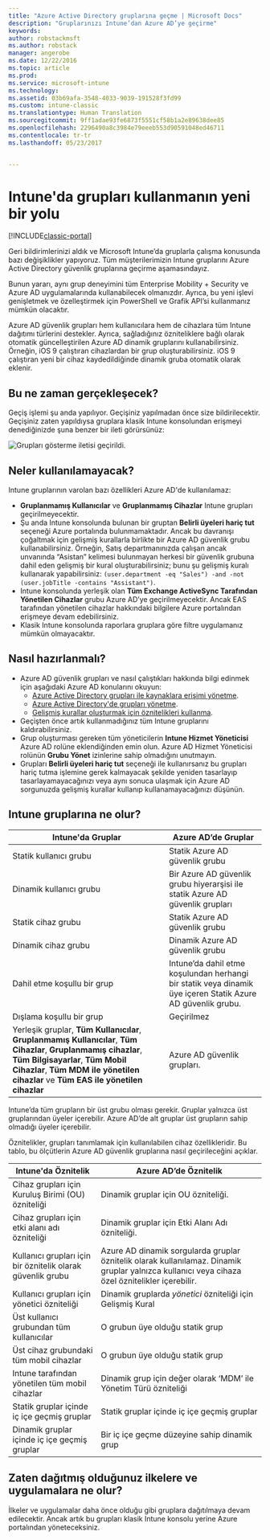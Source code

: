 ```yaml
---
title: "Azure Active Directory gruplarına geçme | Microsoft Docs"
description: "Gruplarınızı Intune’dan Azure AD’ye geçirme"
keywords: 
author: robstackmsft
ms.author: robstack
manager: angerobe
ms.date: 12/22/2016
ms.topic: article
ms.prod: 
ms.service: microsoft-intune
ms.technology: 
ms.assetid: 03b69afa-3548-4033-9039-191528f3fd99
ms.custom: intune-classic
ms.translationtype: Human Translation
ms.sourcegitcommit: 9ff1adae93fe6873f5551cf58b1a2e89638dee85
ms.openlocfilehash: 2296490a8c3984e79eeeb553d90591048ed46711
ms.contentlocale: tr-tr
ms.lasthandoff: 05/23/2017


---
```


# <a name="a-new-way-of-using-groups-in-intune"></a>Intune'da grupları kullanmanın yeni bir yolu

[!INCLUDE[classic-portal](../includes/classic-portal.md)]

Geri bildirimlerinizi aldık ve Microsoft Intune’da gruplarla çalışma konusunda bazı değişiklikler yapıyoruz.
Tüm müşterilerimizin Intune gruplarını Azure Active Directory güvenlik gruplarına geçirme aşamasındayız.

Bunun yararı, aynı grup deneyimini tüm Enterprise Mobility + Security ve Azure AD uygulamalarında kullanabilecek olmanızdır. Ayrıca, bu yeni işlevi genişletmek ve özelleştirmek için PowerShell ve Grafik API’si kullanmanız mümkün olacaktır.

Azure AD güvenlik grupları hem kullanıcılara hem de cihazlara tüm Intune dağıtımı türlerini destekler. Ayrıca, sağladığınız özniteliklere bağlı olarak otomatik güncelleştirilen Azure AD dinamik gruplarını kullanabilirsiniz. Örneğin, iOS 9 çalıştıran cihazlardan bir grup oluşturabilirsiniz. iOS 9 çalıştıran yeni bir cihaz kaydedildiğinde dinamik gruba otomatik olarak eklenir.

## <a name="when-is-this-happening"></a>Bu ne zaman gerçekleşecek?

Geçiş işlemi şu anda yapılıyor. Geçişiniz yapılmadan önce size bildirilecektir.
Geçişiniz zaten yapıldıysa gruplara klasik Intune konsolundan erişmeyi denediğinizde şuna benzer bir ileti görürsünüz:

![Grupları gösterme iletisi geçirildi.](http://i.imgur.com/72KRaXj.png)

## <a name="what-wont-be-available"></a>Neler kullanılamayacak?

Intune gruplarının varolan bazı özellikleri Azure AD'de kullanılamaz:

- **Gruplanmamış Kullanıcılar** ve **Gruplanmamış Cihazlar** Intune grupları geçirilmeyecektir.
- Şu anda Intune konsolunda bulunan bir gruptan **Belirli üyeleri hariç tut** seçeneği Azure portalında bulunmamaktadır. Ancak bu davranışı çoğaltmak için gelişmiş kurallarla birlikte bir Azure AD güvenlik grubu kullanabilirsiniz. Örneğin, Satış departmanınızda çalışan ancak unvanında “Asistan” kelimesi bulunmayan herkesi bir güvenlik grubuna dahil eden gelişmiş bir kural oluşturabilirsiniz; bunu şu gelişmiş kuralı kullanarak yapabilirsiniz: `(user.department -eq "Sales") -and -not (user.jobTitle -contains "Assistant")`.
- Intune konsolunda yerleşik olan **Tüm Exchange ActiveSync Tarafından Yönetilen Cihazlar** grubu Azure AD’ye geçirilmeyecektir. Ancak EAS tarafından yönetilen cihazlar hakkındaki bilgilere Azure portalından erişmeye devam edebilirsiniz.
- Klasik Intune konsolunda raporlara gruplara göre filtre uygulamanız mümkün olmayacaktır.
<!--- - Custom group targeting of notification rules will not be available. ROB I took this out as I couldn't replicate the behavior. --->

## <a name="how-to-get-ready"></a>Nasıl hazırlanmalı?

- Azure AD güvenlik grupları ve nasıl çalıştıkları hakkında bilgi edinmek için aşağıdaki Azure AD konularını okuyun:
    -  [Azure Active Directory grupları ile kaynaklara erişimi yönetme](https://azure.microsoft.com/documentation/articles/active-directory-manage-groups/).
    -  [Azure Active Directory'de grupları yönetme](https://azure.microsoft.com/documentation/articles/active-directory-accessmanagement-manage-groups/).
    -  [Gelişmiş kurallar oluşturmak için öznitelikleri kullanma](https://azure.microsoft.com/documentation/articles/active-directory-accessmanagement-groups-with-advanced-rules/).
- Geçişten önce artık kullanmadığınız tüm Intune gruplarını kaldırabilirsiniz.
-  Grup oluşturması gereken tüm yöneticilerin **Intune Hizmet Yöneticisi** Azure AD rolüne eklendiğinden emin olun. Azure AD Hizmet Yöneticisi rolünün **Grubu Yönet** izinlerine sahip olmadığını unutmayın.
-  Grupları **Belirli üyeleri hariç tut** seçeneği ile kullanırsanız bu grupları hariç tutma işlemine gerek kalmayacak şekilde yeniden tasarlayıp tasarlayamayacağınızı veya aynı sonuca ulaşmak için Azure AD sorgunuzda gelişmiş kurallar kullanıp kullanamayacağınızı düşünün.


## <a name="what-happens-to-intune-groups"></a>Intune gruplarına ne olur?

| Intune'da Gruplar|Azure AD’de Gruplar|
|-----------------------------------------------------------------------|-------------------------------------------------------------|
|Statik kullanıcı grubu|Statik Azure AD güvenlik grubu|
|Dinamik kullanıcı grubu|Bir Azure AD güvenlik grubu hiyerarşisi ile statik Azure AD güvenlik grupları|
|Statik cihaz grubu|Statik Azure AD güvenlik grubu|
|Dinamik cihaz grubu|Dinamik Azure AD güvenlik grubu|
|Dahil etme koşullu bir grup|Intune’da dahil etme koşulundan herhangi bir statik veya dinamik üye içeren Statik Azure AD güvenlik grubu.|
|Dışlama koşullu bir grup|Geçirilmez|
|Yerleşik gruplar, **Tüm Kullanıcılar**, **Gruplanmamış Kullanıcılar**, **Tüm Cihazlar**, **Gruplanmamış cihazlar**, **Tüm Bilgisayarlar**, **Tüm Mobil Cihazlar**, **Tüm MDM ile yönetilen cihazlar** ve **Tüm EAS ile yönetilen cihazlar**|Azure AD güvenlik grupları.|

Intune’da tüm grupların bir üst grubu olması gerekir. Gruplar yalnızca üst gruplarından üyeler içerebilir. Azure AD’de alt gruplar üst grupların sahip olmadığı üyeler içerebilir.

Öznitelikler, grupları tanımlamak için kullanılabilen cihaz özellikleridir. Bu tablo, bu ölçütlerin Azure AD güvenlik gruplarına nasıl geçirileceğini açıklar.

| Intune'da Öznitelik|Azure AD’de Öznitelik|
|-----------------------------------------------------------------------|-------------------------------------------------------------|
|Cihaz grupları için Kuruluş Birimi (OU) özniteliği|Dinamik gruplar için OU özniteliği.|
|Cihaz grupları için etki alanı adı özniteliği|Dinamik gruplar için Etki Alanı Adı özniteliği.|
|Kullanıcı grupları için bir öznitelik olarak güvenlik grubu|Azure AD dinamik sorgularda gruplar öznitelik olarak kullanılamaz. Dinamik gruplar yalnızca kullanıcı veya cihaza özel öznitelikler içerebilir.|
|Kullanıcı grupları için yönetici özniteliği|Dinamik gruplarda *yönetici* özniteliği için Gelişmiş Kural|
|Üst kullanıcı grubundan tüm kullanıcılar|O grubun üye olduğu statik grup|
|Üst cihaz grubundaki tüm mobil cihazlar|O grubun üye olduğu statik grup|
|Intune tarafından yönetilen tüm mobil cihazlar|Dinamik grup için değer olarak ‘MDM’ ile Yönetim Türü özniteliği|
|Statik gruplar içinde iç içe geçmiş gruplar |Statik gruplar içinde iç içe geçmiş gruplar|
|Dinamik gruplar içinde iç içe geçmiş gruplar|Bir iç içe geçme düzeyine sahip dinamik grup|

## <a name="what-happens-to-policies-and-apps-youve-already-deployed"></a>Zaten dağıtmış olduğunuz ilkelere ve uygulamalara ne olur?

İlkeler ve uygulamalar daha önce olduğu gibi gruplara dağıtılmaya devam edilecektir. Ancak artık bu grupları klasik Intune konsolu yerine Azure portalından yöneteceksiniz.
 


